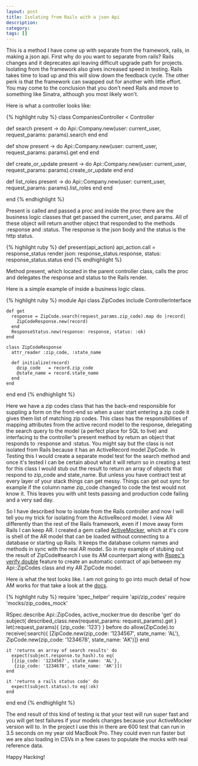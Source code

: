 ```yaml
---
layout: post
title: Isolating from Rails with a json Api
description:
category:
tags: []
---
```



This is a method I have come up with separate from the framework, rails, in making a json api. First why do you want to separate from rails? Rails changes and it deprecates api leaving difficult upgrade path for projects. Isolating from the framework also gives increased speed in testing. Rails takes time to load up and this will slow down the feedback cycle. The other perk is that the framework can swapped out for another with little effort. You may come to the conclusion that you don't need Rails and move to something like Sinatra, although you most likely won't.

Here is what a controller looks like:

{% highlight ruby %}
class CompaniesController < Controller

  def search
    present -> do
      Api::Company.new(user: current_user, request_params: params).search
    end
  end

  def show
    present -> do
      Api::Company.new(user: current_user, request_params: params).get
    end
  end

  def create_or_update
    present -> do
      Api::Company.new(user: current_user, request_params: params).create_or_update
    end
  end

  def list_roles
    present -> do
      Api::Company.new(user: current_user, request_params: params).list_roles
    end
  end

end
{% endhighlight %}

Present is called and passed a proc and inside the proc there are the business logic classes that get passed the current_user, and params. All of these object will return another object that responded to the methods :response and :status. The response is the json body and the status is the http status. 

{% highlight ruby %}
def present(api_action)
  api_action.call = response_status
  render json: response_status.response, status: response_status.status
end
{% endhighlight %}

Method present, which located in the parent controller class, calls the proc and delegates the response and status to the Rails render.

Here is a simple example of inside a business logic class.

{% highlight ruby %}
module Api
  class ZipCodes
    include ControllerInterface

    def get
      response = ZipCode.search(request_params.zip_code).map do |record|
        ZipCodeResponse.new(record)
      end
      ResponseStatus.new(response: response, status: :ok)
    end

    class ZipCodeResponse
      attr_reader :zip_code, :state_name

      def initialize(record)
        @zip_code   = record.zip_code
        @state_name = record.state_name
      end
    end

  end
end
{% endhighlight %}

Here we have a zip codes class that has the back-end responsible for suppling a form on the front-end so when a user start entering a zip code it gives them list of matching zip codes. This class has the responsibilities of mapping attributes from the active record model to the response, delegating the search query to the model (a perfect place for SQL to live) and interfacing to the controller's present method by return an object that responds to :response and :status. You might say but the class is not isolated from Rails because it has an ActiveRecord model ZipCode. In Testing this I would create a separate model test for the search method and once it's tested I can be certain about what it will return so in creating a test for this class I would stub out the result to return an array of objects that respond to zip_code and state_name. But unless you have contract test at every layer of your stack things can get messy. Things can get out sync for example if the column name zip_code changed to code the test would not know it. This leaves you with unit tests passing and production code failing and a very sad day.

So I have described how to isolate from the Rails controller and now I will tell you my trick for isolating from the ActiveRecord model. I view AR differently than the rest of the Rails framework, even if I move away form Rails I can keep AR. I created a gem called [ActiveMocker](https://github.com/zeisler/active_mocker/), which at it's core is shell of the AR model that can be loaded without connecting to a database or starting up Rails. It keeps the database column names and methods in sync with the real AR model. So in my example of stubing out the result of ZipCode#search I use its AM counterpart along with [Rspec's verify double](https://relishapp.com/rspec/rspec-mocks/docs/verifying-doubles) feature to create an automatic contract of api between my Api::ZipCodes class and my AR ZipCode model.

Here is what the test looks like. I am not going to go into much detail of how AM works for that take a look at the [docs](https://github.com/zeisler/active_mocker/).

{% highlight ruby %}
require 'spec_helper'
require 'api/zip_codes'
require 'mocks/zip_codes_mock'

RSpec.describe Api::ZipCodes, active_mocker:true do
  describe 'get' do
    subject{  described_class.new(request_params: request_params).get }
    let(:request_params){ {zip_code: '123'} }
    before do
      allow(ZipCode).to receive(:search){
      [ZipCode.new(zip_code: '1234567', state_name: 'AL'),
       ZipCode.new(zip_code: '1234678', state_name: 'AK')]}
    end

    it 'returns an array of search results' do
      expect(subject.response.to_hash).to eq(
      [{zip_code: '1234567', state_name: 'AL'},
       {zip_code: '1234678', state_name: 'AK'}])
    end

    it 'returns a rails status code' do
      expect(subject.status).to eq(:ok)
    end
  end
end
{% endhighlight %}

The end result of this kind of testing is that your test will run super fast and you will get test failures if your models changes because your ActiveMocker version will to. In the project I use this in there are 600 test that can run in 3.5 seconds on my year old MacBook Pro. They could even run faster but we are also loading in CSVs in a few cases to populate the mocks with real reference data.

Happy Hacking!